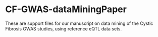 # CF-GWAS-dataMiningPaper
These are support files for our manuscript on data mining of the Cystic Fibrosis GWAS studies, using reference eQTL data sets.

